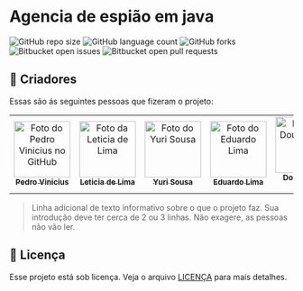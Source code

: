 # Agencia de espião em java

![GitHub repo size](https://img.shields.io/github/repo-size/douglas-jpg/Projeto-Agencia-Java?style=for-the-badge)
![GitHub language count](https://img.shields.io/github/languages/count/douglas-jpg/Projeto-Agencia-Java?style=for-the-badge)
![GitHub forks](https://img.shields.io/github/forks/douglas-jpg/Projeto-Agencia-Java?style=for-the-badge)
![Bitbucket open issues](https://img.shields.io/bitbucket/issues/douglas-jpg/Projeto-Agencia-Java?style=for-the-badge)
![Bitbucket open pull requests](https://img.shields.io/bitbucket/pr-raw/douglas-jpg/Projeto-Agencia-Java?style=for-the-badge)

## 🤝 Criadores

Essas são ás seguintes pessoas que fizeram o projeto:

<table>
  <tr>
    <td align="center">
      <a href="https://github.com/PedroViny">
        <img src="https://avatars.githubusercontent.com/u/157747454?v=4" width="100px;" alt="Foto do Pedro Vinicius no GitHub"/><br>
        <sub>
          <b>Pedro Vinicius</b>
        </sub>
      </a>
    </td>
    <td align="center">
      <a href="https://github.com/leticia404">
        <img src="https://avatars.githubusercontent.com/u/162122317?v=4" width="100px;" alt="Foto da Leticia de Lima"/><br>
        <sub>
          <b>Leticia de Lima</b>
        </sub>
      </a>
    </td>
    <td align="center">
      <a href="https://github.com/YuriDeSousa">
        <img src="https://avatars.githubusercontent.com/u/104871828?v=4" width="100px;" alt="Foto do Yuri Sousa"/><br>
        <sub>
          <b>Yuri Sousa</b>
        </sub>
      </a>
    </td>
    <td align="center">
      <a href="https://github.com/EduardoLCavalcante">
        <img src="https://avatars.githubusercontent.com/u/141164334?v=4" width="100px;" alt="Foto do Eduardo Lima"/><br>
        <sub>
          <b>Eduardo Lima</b>
        </sub>
      </a>
    </td>
    <td align="center">
      <a href="https://github.com/douglas-jpg">
        <img src="https://avatars.githubusercontent.com/u/57305990?s=400&u=097e4b74db8cfc5f56fbb5824d2e80bf877250e0&v=4" width="100px;" alt="Foto do Douglas de Lima"/><br>
        <sub>
          <b>Douglas de Lima</b>
        </sub>
      </a>
    </td>
  </tr>
</table>

<!-- <img src="imagem.png" alt="Exemplo imagem"> -->

> Linha adicional de texto informativo sobre o que o projeto faz. Sua introdução deve ter cerca de 2 ou 3 linhas. Não exagere, as pessoas não vão ler.
## 📝 Licença

Esse projeto está sob licença. Veja o arquivo [LICENÇA](LICENSE.md) para mais detalhes.
